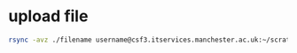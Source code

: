 # upload file
```bash
rsync -avz ./filename username@csf3.itservices.manchester.ac.uk:~/scratch/
```